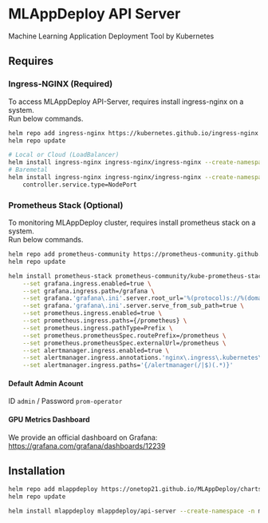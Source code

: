# MLAppDeploy API Server

Machine Learning Application Deployment Tool by Kubernetes

## Requires
### Ingress-NGINX (Required)
To access MLAppDeploy API-Server, requires install ingress-nginx on a system.<br>
Run below commands.

```bash
helm repo add ingress-nginx https://kubernetes.github.io/ingress-nginx
helm repo update
```
```bash
# Local or Cloud (LoadBalancer)
helm install ingress-nginx ingress-nginx/ingress-nginx --create-namespace -n ingress-nginx
# Baremetal
helm install ingress-nginx ingress-nginx/ingress-nginx --create-namespace -n ingress-nginx \
    controller.service.type=NodePort
```

### Prometheus Stack (Optional)
To monitoring MLAppDeploy cluster, requires install prometheus stack on a system.<br>
Run below commands.

```bash
helm repo add prometheus-community https://prometheus-community.github.io/helm-charts
helm repo update
```
```bash
helm install prometheus-stack prometheus-community/kube-prometheus-stack --create-namespace -n monitoring \
    --set grafana.ingress.enabled=true \
    --set grafana.ingress.path=/grafana \
    --set grafana.'grafana\.ini'.server.root_url='%(protocol)s://%(domain)s:%(http_port)s/grafana' \
    --set grafana.'grafana\.ini'.server.serve_from_sub_path=true \
    --set prometheus.ingress.enabled=true \
    --set prometheus.ingress.paths={/prometheus} \
    --set prometheus.ingress.pathType=Prefix \
    --set prometheus.prometheusSpec.routePrefix=/prometheus \
    --set prometheus.prometheusSpec.externalUrl=/prometheus \
    --set alertmanager.ingress.enabled=true \
    --set alertmanager.ingress.annotations.'nginx\.ingress\.kubernetes\.io/rewrite-target'='/$2' \
    --set alertmanager.ingress.paths='{/alertmanager(/|$)(.*)}'
```

#### Default Admin Acount
ID `admin` / Password `prom-operator`
#### GPU Metrics Dashboard
We provide an official dashboard on Grafana: https://grafana.com/grafana/dashboards/12239

## Installation

```bash
helm repo add mlappdeploy https://onetop21.github.io/MLAppDeploy/charts
helm repo update
```
```bash
helm install mlappdeploy mlappdeploy/api-server --create-namespace -n mlad
```
